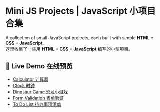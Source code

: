 # Mini JS Projects | JavaScript 小项目合集

A collection of small JavaScript projects, each built with simple **HTML + CSS + JavaScript**.  
这里收集了一些用 **HTML + CSS + JavaScript** 编写的小型项目。

## 📂 Live Demo 在线预览

- [Calculator 计算器](https://kaden175ck.github.io/Mini-JS-Projects/Calculator/)
- [Clock 时钟](https://kaden175ck.github.io/Mini-JS-Projects/Clock/)
- [Dinosaur Game 恐龙小游戏](https://kaden175ck.github.io/Mini-JS-Projects/dinosaur%20game/)
- [Form Validation 表单验证](https://kaden175ck.github.io/Mini-JS-Projects/Form%20Validation/)
- [To Do List 待办事项清单](https://kaden175ck.github.io/Mini-JS-Projects/To%20Do%20List/)
